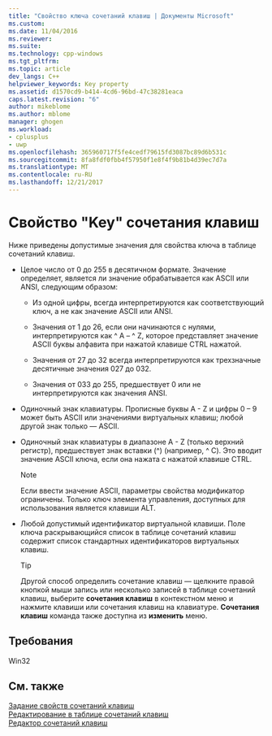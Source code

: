 ```yaml
---
title: "Свойство ключа сочетаний клавиш | Документы Microsoft"
ms.custom: 
ms.date: 11/04/2016
ms.reviewer: 
ms.suite: 
ms.technology: cpp-windows
ms.tgt_pltfrm: 
ms.topic: article
dev_langs: C++
helpviewer_keywords: Key property
ms.assetid: d1570cd9-b414-4cd6-96bd-47c38281eaca
caps.latest.revision: "6"
author: mikeblome
ms.author: mblome
manager: ghogen
ms.workload:
- cplusplus
- uwp
ms.openlocfilehash: 365960717f5fe4cedf79615fd3087bc89d6b531c
ms.sourcegitcommit: 8fa8fdf0fbb4f57950f1e8f4f9b81b4d39ec7d7a
ms.translationtype: MT
ms.contentlocale: ru-RU
ms.lasthandoff: 12/21/2017
---
```

# <a name="accelerator-key-property"></a>Свойство "Key" сочетания клавиш
Ниже приведены допустимые значения для свойства ключа в таблице сочетаний клавиш.  
  
-   Целое число от 0 до 255 в десятичном формате. Значение определяет, является ли значение обрабатывается как ASCII или ANSI, следующим образом:  
  
    -   Из одной цифры, всегда интерпретируются как соответствующий ключ, а не как значение ASCII или ANSI.  
  
    -   Значения от 1 до 26, если они начинаются с нулями, интерпретируются как ^ A – ^ Z, которое представляет значение ASCII буквы алфавита при нажатой клавише CTRL нажатой.  
  
    -   Значения от 27 до 32 всегда интерпретируются как трехзначные десятичные значения 027 до 032.  
  
    -   Значения от 033 до 255, предшествует 0 или не интерпретируются как значения ANSI.  
  
-   Одиночный знак клавиатуры. Прописные буквы A - Z и цифры 0 – 9 может быть ASCII или значениями виртуальных клавиш; любой другой знак только — ASCII.  
  
-   Одиночный знак клавиатуры в диапазоне A - Z (только верхний регистр), предшествует знак вставки (^) (например, ^ C). Это вводит значение ASCII ключа, если она нажата с нажатой клавише CTRL.  
  
    > [!NOTE]
    >  Если ввести значение ASCII, параметры свойства модификатор ограничены. Только ключ элемента управления, доступных для использования является клавиши ALT.  
  
-   Любой допустимый идентификатор виртуальной клавиши. Поле ключа раскрывающийся список в таблице сочетаний клавиш содержит список стандартных идентификаторов виртуальных клавиш.  
  
    > [!TIP]
    >  Другой способ определить сочетание клавиш — щелкните правой кнопкой мыши запись или несколько записей в таблице сочетаний клавиш, выберите **сочетания клавиш** в контекстном меню и нажмите клавиши или сочетания клавиш на клавиатуре. **Сочетания клавиш** команда также доступна из **изменить** меню.  
  
## <a name="requirements"></a>Требования  
 Win32  
  
## <a name="see-also"></a>См. также  
 [Задание свойств сочетаний клавиш](../windows/setting-accelerator-properties.md)   
 [Редактирование в таблице сочетаний клавиш](../windows/editing-in-an-accelerator-table.md)   
 [Редактор сочетаний клавиш](../windows/accelerator-editor.md)